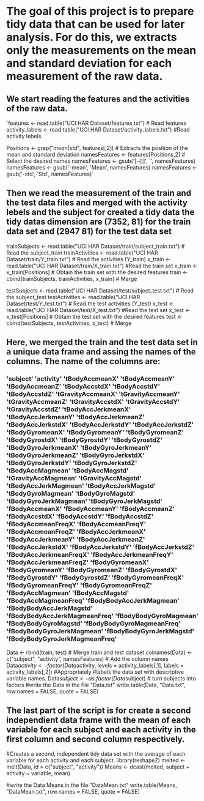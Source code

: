
# The goal of this project is to prepare tidy data that can be used for later analysis. For do this, we extracts only the measurements on the mean and standard deviation for each measurement of the raw data. 


## We start reading the features and the activities of the raw data. 
`features <- read.table("UCI HAR Dataset/features.txt")  # Read features
activity_labels <- read.table("UCI HAR Dataset/activity_labels.txt")  #Read activity lebels

Positions <- grep("*mean*|*std*", features[,2])   # Extracts the position of the mean and standard deviation
namesFeatures <- features[Positions,2]     # Select the desired names 
namesFeatures <- gsub('[-()]', '', namesFeatures)
namesFeatures <- gsub('-mean', 'Mean', namesFeatures)
namesFeatures <- gsub('-std', 'Std', namesFeatures)`



## Then we read the measurement of the train and the test data files and merged with the activity lebels and the subject for created a tidy data the tidy datas dimension are (7352, 81) for the train data set and (2947 81) for the test data set

trainSubjects <- read.table("UCI HAR Dataset/train/subject_train.txt") # Read the subject_train
trainActivities <- read.table("UCI HAR Dataset/train/Y_train.txt")   # Read the activities (Y_train)
x_train <- read.table("UCI HAR Dataset/train/X_train.txt")   #Read the train set
x_train <- x_train[Positions]    # Obtain the train set with the desired features
train <- cbind(trainSubjects, trainActivities, x_train)   # Merge


testSubjects <- read.table("UCI HAR Dataset/test/subject_test.txt") # Read the subject_test
testActivities <- read.table("UCI HAR Dataset/test/Y_test.txt") # Read the test activities (Y_test)
x_test <- read.table("UCI HAR Dataset/test/X_test.txt") #Read the test set
x_test <- x_test[Positions]         # Obtain the test set with the desired features
test <- cbind(testSubjects, testActivities, x_test) # Merge



## Here, we merged the train and the test data set in a unique data frame and assing the names of the columns. The name of the columns are:
### 'subject' 'activity' 'tBodyAccmeanX' 'tBodyAccmeanY' 'tBodyAccmeanZ' 'tBodyAccstdX' 'tBodyAccstdY' 'tBodyAccstdZ' 'tGravityAccmeanX' 'tGravityAccmeanY' 'tGravityAccmeanZ' 'tGravityAccstdX' 'tGravityAccstdY' 'tGravityAccstdZ' 'tBodyAccJerkmeanX' 'tBodyAccJerkmeanY' 'tBodyAccJerkmeanZ' 'tBodyAccJerkstdX' 'tBodyAccJerkstdY' 'tBodyAccJerkstdZ' 'tBodyGyromeanX' 'tBodyGyromeanY' 'tBodyGyromeanZ' 'tBodyGyrostdX' 'tBodyGyrostdY' 'tBodyGyrostdZ' 'tBodyGyroJerkmeanX' 'tBodyGyroJerkmeanY' 'tBodyGyroJerkmeanZ' 'tBodyGyroJerkstdX' 'tBodyGyroJerkstdY' 'tBodyGyroJerkstdZ' 'tBodyAccMagmean' 'tBodyAccMagstd' 'tGravityAccMagmean' 'tGravityAccMagstd' 'tBodyAccJerkMagmean' 'tBodyAccJerkMagstd' 'tBodyGyroMagmean' 'tBodyGyroMagstd' 'tBodyGyroJerkMagmean' 'tBodyGyroJerkMagstd' 'fBodyAccmeanX' 'fBodyAccmeanY' 'fBodyAccmeanZ' 'fBodyAccstdX' 'fBodyAccstdY' 'fBodyAccstdZ' 'fBodyAccmeanFreqX' 'fBodyAccmeanFreqY' 'fBodyAccmeanFreqZ' 'fBodyAccJerkmeanX' 'fBodyAccJerkmeanY' 'fBodyAccJerkmeanZ' 'fBodyAccJerkstdX' 'fBodyAccJerkstdY' 'fBodyAccJerkstdZ' 'fBodyAccJerkmeanFreqX' 'fBodyAccJerkmeanFreqY' 'fBodyAccJerkmeanFreqZ' 'fBodyGyromeanX' 'fBodyGyromeanY' 'fBodyGyromeanZ' 'fBodyGyrostdX' 'fBodyGyrostdY' 'fBodyGyrostdZ' 'fBodyGyromeanFreqX' 'fBodyGyromeanFreqY' 'fBodyGyromeanFreqZ' 'fBodyAccMagmean' 'fBodyAccMagstd' 'fBodyAccMagmeanFreq' 'fBodyBodyAccJerkMagmean' 'fBodyBodyAccJerkMagstd' 'fBodyBodyAccJerkMagmeanFreq' 'fBodyBodyGyroMagmean' 'fBodyBodyGyroMagstd' 'fBodyBodyGyroMagmeanFreq' 'fBodyBodyGyroJerkMagmean' 'fBodyBodyGyroJerkMagstd' 'fBodyBodyGyroJerkMagmeanFreq'

Data <- rbind(train, test)   # Merge train and test dataset
colnames(Data) <- c("subject", "activity", namesFeatures)  # Add the column names
Data$activity <- factor(Data$activity, levels = activity_labels[,1], labels = activity_labels[,2]) #Appropriately
                                                                        #labels the data set with descriptive variable names.
Data$subject <- as.factor(Data$subject) # turn subjects into factors
#write the Data in the file "Data.txt"
write.table(Data, "Data.txt", row.names = FALSE, quote = FALSE)



## The last part of the script is for create a second independient data frame with the mean of each variable for each subject and each activity in the first column and second column respectively.

#Creates a second, independent tidy data set with the average of each variable for each activity and each subject.
library(reshape2)
melted <- melt(Data, id = c("subject", "activity"))
Means <- dcast(melted, subject + activity ~ variable, mean) 

#write the Data Means in the file "DataMean.txt"
write.table(Means, "DataMean.txt", row.names = FALSE, quote = FALSE)


